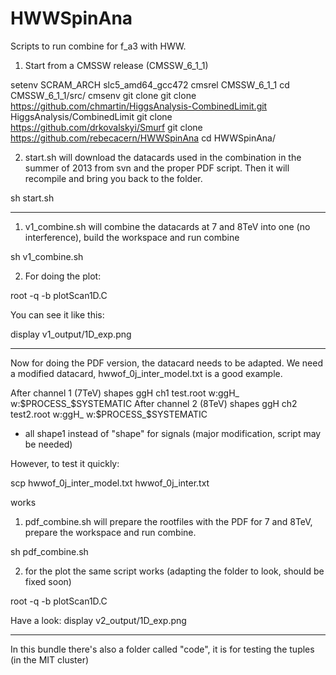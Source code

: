 HWWSpinAna
==========

Scripts to run combine for f_a3 with HWW.

1) Start from a CMSSW release (CMSSW_6_1_1)


setenv SCRAM_ARCH slc5_amd64_gcc472
cmsrel CMSSW_6_1_1
cd CMSSW_6_1_1/src/
cmsenv
git clone
git clone https://github.com/chmartin/HiggsAnalysis-CombinedLimit.git HiggsAnalysis/CombinedLimit
git clone https://github.com/drkovalskyi/Smurf
git clone https://github.com/rebecacern/HWWSpinAna
cd HWWSpinAna/


2) start.sh will download the datacards used in the combination in the summer of
2013 from svn and the proper PDF script. 
Then it will recompile and bring you back to the folder.

sh start.sh


---------------------------------------------


1) v1_combine.sh will combine the datacards at 7 and 8TeV into one (no
interference), build the workspace and run combine

sh v1_combine.sh


2) For doing the plot:

root -q -b plotScan1D.C

You can see it like this:

display v1_output/1D_exp.png

---------------------------------------------


Now for doing the PDF version, the datacard needs to be adapted.
We need a modified datacard, hwwof_0j_inter_model.txt is a good
example.

After channel 1 (7TeV)
shapes ggH ch1 test.root w:ggH_ w:$PROCESS_$SYSTEMATIC
After channel 2 (8TeV)
shapes ggH ch2 test2.root w:ggH_ w:$PROCESS_$SYSTEMATIC

+ all shape1 instead of "shape" for signals (major modification, script may be needed)

However, to test it quickly:

scp hwwof_0j_inter_model.txt hwwof_0j_inter.txt

works


1) pdf_combine.sh will prepare the rootfiles with the PDF for 7 and 8TeV,
prepare the workspace and run combine.

sh pdf_combine.sh

2) for the plot the same script works (adapting the folder to look, should be fixed soon)

root -q -b plotScan1D.C

Have a look:
display v2_output/1D_exp.png


---------------------------------------------


In this bundle there's also a folder called "code", it is for testing the tuples (in the MIT cluster)
